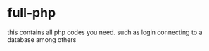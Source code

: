 # full-php
this contains all php codes you need. such as login connecting to a database among others
